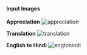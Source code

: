 #### Input Images

**Appreciation**
![appreciation](https://github.com/user-attachments/assets/0a0d3572-f794-42a7-b407-bd606bb4102b)


**Translation**
![translation](https://github.com/user-attachments/assets/d78337b3-c2e6-4b34-9527-a80974ba3497)


**English to Hindi**
![engtohindi](https://github.com/user-attachments/assets/4dc9434e-f2d0-40f4-9cda-b77dcea047ec)
